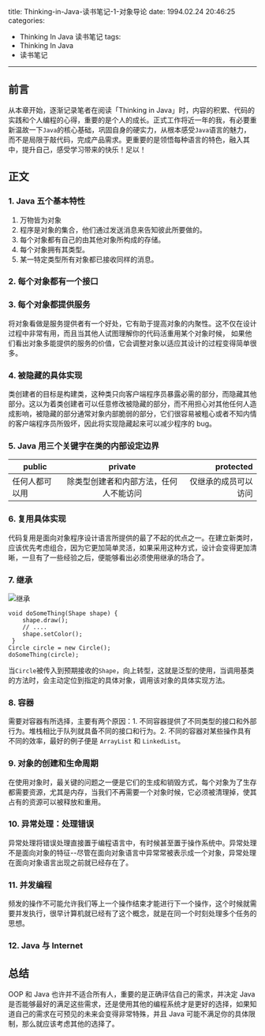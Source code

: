 title: Thinking-in-Java-读书笔记-1-对象导论
date: 1994.02.24 20:46:25
categories:
- Thinking In Java 读书笔记
tags:
- Thinking In Java
- 读书笔记
---

## 前言

从本章开始，逐渐记录笔者在阅读「Thinking in Java」时，内容的积累、代码的实践和个人编程的心得，重要的是个人的成长。正式工作将近一年的我，有必要重新温故一下`Java`的核心基础，巩固自身的硬实力，从根本感受`Java`语言的魅力，而不是局限于敲代码，完成产品需求。更重要的是领悟每种语言的特色，融入其中，提升自己，感受学习带来的快乐！足以！

<!-- more -->

## 正文

### 1. Java 五个基本特性

1. 万物皆为对象
2. 程序是对象的集合，他们通过发送消息来告知彼此所要做的。
3. 每个对象都有自己的由其他对象所构成的存储。
4. 每个对象拥有其类型。
5. 某一特定类型所有对象都已接收同样的消息。

### 2. 每个对象都有一个接口

### 3. 每个对象都提供服务

将对象看做是服务提供者有一个好处，它有助于提高对象的内聚性。这不仅在设计过程中非常有用，而且当其他人试图理解你的代码活重用某个对象时候， 如果他们看出对象多能提供的服务的价值，它会调整对象以适应其设计的过程变得简单很多。

### 4. 被隐藏的具体实现

类创建者的目标是构建类，这种类只向客户端程序员暴露必需的部分，而隐藏其他部分。这以为着类创建者可以任意修改被隐藏的部分，而不用担心对其他任何人造成影响，被隐藏的部分通常对象内部脆弱的部分，它们很容易被粗心或者不知内情的客户端程序员所毁坏，因此将实现隐藏起来可以减少程序的 bug。

### 5. Java 用三个关键字在类的内部设定边界

| public | private | protected | 
| - | :-: | -: | 
| 任何人都可以用 | 除类型创建者和内部方法，任何人不能访问| 仅继承的成员可以访问 | 

### 6. 复用具体实现

代码复用是面向对象程序设计语言所提供的最了不起的优点之一。在建立新类时，应该优先考虑组合，因为它更加简单灵活，如果采用这种方式，设计会变得更加清晰，一旦有了一些经验之后，便能够看出必须使用继承的场合了。

### 7. 继承

![继承](http://upload-images.jianshu.io/upload_images/4043475-d0294e2e99758f52.png?imageMogr2/auto-orient/strip%7CimageView2/2/w/1240)

    void doSomeThing(Shape shape) {
        shape.draw();
        // ....
        shape.setColor();
     }
    Circle circle = new Circle();
    doSomeThing(circle);

当`Circle`被传入到预期接收的`Shape`，向上转型，这就是泛型的使用，当调用基类的方法时，会主动定位到指定的具体对象，调用该对象的具体实现方法。

### 8. 容器

需要对容器有所选择，主要有两个原因：1. 不同容器提供了不同类型的接口和外部行为。堆栈相比于队列就具备不同的接口和行为。2. 不同的容器对某些操作具有不同的效率，最好的例子便是 `ArrayList` 和 `LinkedList`。

### 9. 对象的创建和生命周期

在使用对象时，最关键的问题之一便是它们的生成和销毁方式，每个对象为了生存都需要资源，尤其是内存，当我们不再需要一个对象时候，它必须被清理掉，使其占有的资源可以被释放和重用。

### 10. 异常处理：处理错误

异常处理将错误处理直接置于编程语言中，有时候甚至置于操作系统中。异常处理不是面向对象的特征--尽管在面向对象语言中异常常被表示成一个对象，异常处理在面向对象语言出现之前就已经存在了。

### 11. 并发编程

频发的操作不可能允许我们等上一个操作结束才能进行下一个操作，这个时候就需要并发执行，很早计算机就已经有了这个概念，就是在同一个时刻处理多个任务的思想。

### 12. Java 与 Internet

## 总结

OOP 和 Java 也许并不适合所有人，重要的是正确评估自己的需求，并决定 Java 是否能够最好的满足这些需求，还是使用其他的编程系统才是更好的选择，如果知道自己的需求在可预见的未来会变得非常特殊，并且 Java 可能不满足你的具体限制，那么就应该考虑其他的选择了。
